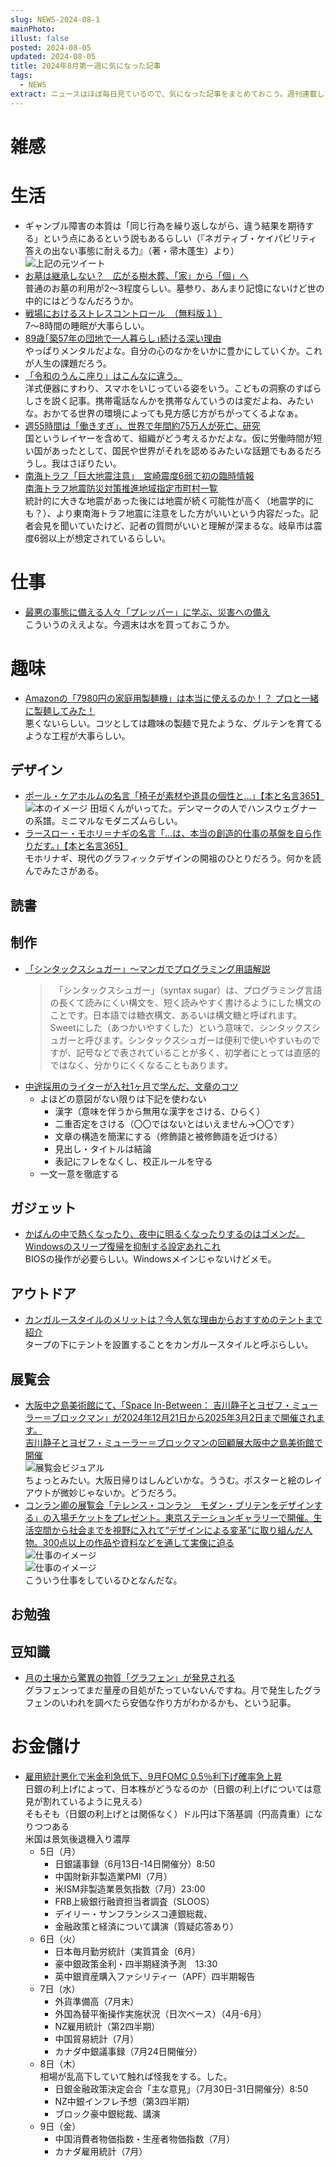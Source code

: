 ```yaml
---
slug: NEWS-2024-08-1
mainPhoto: 
illust: false
posted: 2024-08-05
updated: 2024-08-05
title: 2024年8月第一週に気になった記事
tags:
  - NEWS
extract: ニュースはほぼ毎日見ているので、気になった記事をまとめておこう。週刊連載したい。
---
```


# 雑感

# 生活

- ギャンブル障害の本質は「同じ行為を繰り返しながら、違う結果を期待する」という点にあるという説もあるらしい（『ネガティブ・ケイパビリティ 答えの出ない事態に耐える力』（著・帚木蓬生）より）  
  ![上記の元ツイート](images/news/2024-08-05-NEWS/01.png)
- [お墓は継承しない？　広がる樹木葬、「家」から「個」へ](https://www.nikkei.com/article/DGXZQOCD179YE0X10C24A7000000/)  
  普通のお墓の利用が2〜3程度らしい。墓参り、あんまり記憶にないけど世の中的にはどうなんだろうか。
- [戦場におけるストレスコントロール　（無料版１）](https://note.com/minase_ton_beri/n/naec1bd000ebe?sub_rt=share_sb)  
  7〜8時間の睡眠が大事らしい。
- [89歳｢築57年の団地で一人暮らし｣続ける深い理由](https://toyokeizai.net/articles/-/785682)  
  やっぱりメンタルだよな。自分の心のなかをいかに豊かにしていくか。これが人生の課題だろう。
- [「令和のうんこ座り」はこんなに違う。](https://blog.tinect.jp/?p=87201)  
  洋式便器にすわり、スマホをいじっている姿をいう。こどもの洞察のすばらしさを説く記事。携帯電話なんかを携帯なんていうのは変だよね、みたいな。おかてる世界の環境によっても見方感じ方がちがってくるよなぁ。
- [週55時間は「働きすぎ」、世界で年間約75万人が死亡、研究](https://natgeo.nikkeibp.co.jp/atcl/news/24/080700423/?P=3)  
  国というレイヤーを含めて、組織がどう考えるかだよな。仮に労働時間が短い国があったとして、国民や世界がそれを認めるみたいな話題でもあるだろうし。我はさぼりたい。
- [南海トラフ「巨大地震注意｣　宮崎震度6弱で初の臨時情報](https://www.nikkei.com/article/DGXZQOUE088HW0Y4A800C2000000/)  
  [南海トラフ地震防災対策推進地域指定市町村一覧 ](https://www.bousai.go.jp/jishin/nankai/pdf/nankaitrough_shichouson.pdf)  
  統計的に大きな地震があった後には地震が続く可能性が高く（地震学的にも？）、より東南海トラフ地震に注意をした方がいいという内容だった。記者会見を聞いていたけど、記者の質問がいいと理解が深まるな。岐阜市は震度6弱以上が想定されているらしい。

# 仕事

- [最悪の事態に備える人々「プレッパー」に学ぶ、災害への備え](https://natgeo.nikkeibp.co.jp/atcl/news/24/072900406/?P=3)  
  こういうのええよな。今週末は水を買っておこうか。

# 趣味

- [Amazonの「7980円の家庭用製麺機」は本当に使えるのか！？ プロと一緒に製麺してみた！](https://www.goodspress.jp/reports/616655/2/)  
  悪くないらしい。コツとしては趣味の製麺で見たような、グルテンを育てるような工程が大事らしい。

## デザイン

- [ポール・ケアホルムの名言「椅子が素材や道具の個性と…」【本と名言365】](https://casabrutus.com/categories/culture/418049)  
  ![本のイメージ](images/news/2024-08-05-NEWS/04.png)
  田垣くんがいってた。デンマークの人でハンスウェグナーの系譜。ミニマルなモダニズムらしい。
- [ラースロー・モホリ＝ナギの名言「…は、本当の創造的仕事の基盤を自ら作りだす。」【本と名言365】](https://casabrutus.com/categories/culture/418062)  
  モホリナギ、現代のグラフィックデザインの開祖のひとりだろう。何かを読んでみたさがある。

## 読書

## 制作

- [「シンタックスシュガー」～マンガでプログラミング用語解説](https://codezine.jp/article/detail/19499?p=5)  
  >　「シンタックスシュガー」（syntax sugar）は、プログラミング言語の長くて読みにくい構文を、短く読みやすく書けるようにした構文のことです。日本語では糖衣構文、あるいは構文糖と呼ばれます。Sweetにした（あつかいやすくした）という意味で、シンタックスシュガーと呼びます。シンタックスシュガーは便利で使いやすいものですが、記号などで表されていることが多く、初学者にとっては直感的ではなく、分かりにくくなることもあります。
- [中途採用のライターが入社1ヶ月で学んだ、文章のコツ](https://baigie.me/nippo/2024/08/07/tips-for-writing/)  
  - よほどの意図がない限りは下記を使わない
    - 漢字（意味を伴うから無用な漢字をさける、ひらく）
    - 二重否定をさける（〇〇ではないとはいえません→〇〇です）
    - 文章の構造を簡潔にする（修飾語と被修飾語を近づける）
    - 見出し・タイトルは結論
    - 表記にフレをなくし、校正ルールを守る
  - 一文一意を徹底する

## ガジェット

- [かばんの中で熱くなったり、夜中に明るくなったりするのはゴメンだ。Windowsのスリープ復帰を抑制する設定あれこれ](https://pc.watch.impress.co.jp/docs/topic/feature/1613511.html)  
  BIOSの操作が必要らしい。Windowsメインじゃないけどメモ。

## アウトドア

- [カンガルースタイルのメリットは？今人気な理由からおすすめのテントまで紹介](https://www.bepal.net/archives/433897)  
  タープの下にテントを設置することをカンガルースタイルと呼ぶらしい。

## 展覧会

- [大阪中之島美術館にて、「Space In-Between： 吉川静子とヨゼフ・ミューラー＝ブロックマン」が2024年12月21日から2025年3月2日まで開催されます。](https://www.japandesign.ne.jp/event/space-in-between-nakka-art/)  
  [吉川静子とヨゼフ・ミューラー＝ブロックマンの回顧展大阪中之島美術館で開催](https://www.axismag.jp/posts/2024/08/604229.html)  
  ![展覧会ビジュアル](images/news/2024-08-05-NEWS/02.png)  
  ちょっとみたい。大阪日帰りはしんどいかな。ううむ。ポスターと絵のレイアウトが微妙じゃないか。どうだろう。
- [コンラン卿の展覧会「テレンス・コンラン　モダン・ブリテンをデザインする」の入場チケットをプレゼント。東京ステーションギャラリーで開催。生活空間から社会までを視野に入れて“デザインによる変革”に取り組んだ人物。300点以上の作品や資料などを通して実像に迫る](https://architecturephoto.net/211686/)  
  ![仕事のイメージ](images/news/2024-08-05-NEWS/03-1.png)  
  ![仕事のイメージ](images/news/2024-08-05-NEWS/03-2.png)  
  こういう仕事をしているひとなんだな。

## お勉強

## 豆知識

- [月の土壌から驚異の物質「グラフェン」が発見される](https://karapaia.com/archives/52333773.html)  
  グラフェンってまだ量産の目処がたっていないんですね。月で発生したグラフェンのいわれを調べたら安価な作り方がわかるかも、という記事。

# お金儲け

- [雇用統計悪化で米金利急低下、9月FOMC 0.5％利下げ確率急上昇](https://note.com/hiroko_lounge/n/ne0b98e678035)  
  日銀の利上げによって、日本株がどうなるのか（日銀の利上げについては意見が割れているように見える）  
  そもそも（日銀の利上げとは関係なく）ドル円は下落基調（円高貴重）になりつつある  
  米国は景気後退機入り濃厚  
  - 5日（月）
     - 日銀議事録（6月13日-14日開催分）8:50
     - 中国財新非製造業PMI（7月）
      - 米ISM非製造業景気指数（7月）23:00
     - FRB上級銀行融資担当者調査（SLOOS）
     - デイリー・サンフランシスコ連銀総裁、
     - 金融政策と経済について講演（質疑応答あり）
  - 6日（火）
     - 日本毎月勤労統計（実質賃金（6月）
     - 豪中銀政策金利・四半期経済予測　13:30
     - 英中銀資産購入ファシリティー（APF）四半期報告
  - 7日（水）
     - 外貨準備高（7月末）
     - 外国為替平衡操作実施状況（日次ベース）（4月-6月）
     - NZ雇用統計（第2四半期）
     - 中国貿易統計（7月）
     - カナダ中銀議事録（7月24日開催分）
  - 8日（木）  
    相場が乱高下していて触れば怪我をする。した。
     - 日銀金融政策決定会合「主な意見」（7月30日-31日開催分）8:50
     - NZ中銀インフレ予想（第3四半期）
     - ブロック豪中銀総裁、講演
  - 9日（金）
     - 中国消費者物価指数・生産者物価指数（7月）
     - カナダ雇用統計（7月）